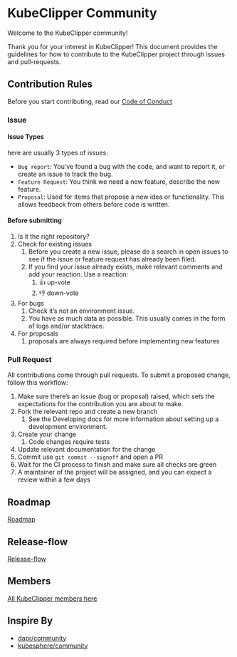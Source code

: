 # KubeClipper Community

Welcome to the KubeClipper community!

Thank you for your interest in KubeClipper! This document provides the guidelines for how to contribute to the KubeClipper project through issues and pull-requests.

## Contribution Rules

Before you start contributing, read our [Code of Conduct](code-of-conduct.md)

### Issue

#### Issue Types
here are usually 3 types of issues:

* `Bug report`: You’ve found a bug with the code, and want to report it, or create an issue to track the bug.
* `Feature Request`: You think we need a new feature, describe the new feature.
* `Proposal`: Used for items that propose a new idea or functionality. This allows feedback from others before code is written.

#### Before submitting

1. Is it the right repository?
2. Check for existing issues
   1. Before you create a new issue, please do a search in open issues to see if the issue or feature request has already been filed.
   2. If you find your issue already exists, make relevant comments and add your reaction. Use a reaction:
      1. 👍 up-vote
      2. 👎 down-vote
3. For bugs
   1. Check it’s not an environment issue.
   2. You have as much data as possible. This usually comes in the form of logs and/or stacktrace.
4. For proposals
   1. proposals are always required before implementing new features

### Pull Request

All contributions come through pull requests. To submit a proposed change, follow this workflow:

1. Make sure there’s an issue (bug or proposal) raised, which sets the expectations for the contribution you are about to make.
2. Fork the relevant repo and create a new branch
   1. See the Developing docs for more information about setting up a development environment.
3. Create your change
   1. Code changes require tests
4. Update relevant documentation for the change
5. Commit use `git commit --signoff` and open a PR
6. Wait for the CI process to finish and make sure all checks are green
7. A maintainer of the project will be assigned, and you can expect a review within a few days

## Roadmap

[Roadmap](Roadmap.md)

## Release-flow

[Release-flow](Release-flow.md)

## Members

[All KubeClipper members here](members.md)

## Inspire By

* [dapr/community](https://github.com/dapr/community)
* [kubesphere/community](https://github.com/kubesphere/community)